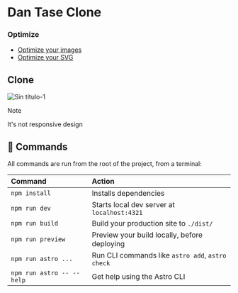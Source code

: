 # Dan Tase Clone

### Optimize

-   [Optimize your images](https://squoosh.app/)
-   [Optimize your SVG](https://jakearchibald.github.io/svgomg/)

## Clone
![Sin título-1](https://github.com/user-attachments/assets/5f495a91-7084-4a04-81dd-db3fc08601b9)

> [!NOTE]  
> It's not responsive design

## 🧞 Commands

All commands are run from the root of the project, from a terminal:

| Command                   | Action                                           |
| :------------------------ | :----------------------------------------------- |
| `npm install`             | Installs dependencies                            |
| `npm run dev`             | Starts local dev server at `localhost:4321`      |
| `npm run build`           | Build your production site to `./dist/`          |
| `npm run preview`         | Preview your build locally, before deploying     |
| `npm run astro ...`       | Run CLI commands like `astro add`, `astro check` |
| `npm run astro -- --help` | Get help using the Astro CLI                     |
